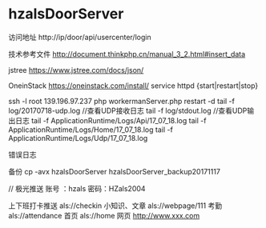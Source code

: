 # hzalsDoorServer
访问地址
http://ip/door/api/usercenter/login

技术参考文件
http://document.thinkphp.cn/manual_3_2.html#insert_data

jstree
https://www.jstree.com/docs/json/

OneinStack
https://oneinstack.com/install/
service httpd {start|restart|stop}

ssh -l root 139.196.97.237
php workermanServer.php restart -d
tail -f log/20170718-udp.log       //查看UDP接收日志
tail -f log/stdout.log             //查看UDP输出日志
tail -f ApplicationRuntime/Logs/Api/17_07_18.log
tail -f ApplicationRuntime/Logs/Home/17_07_18.log
tail -f ApplicationRuntime/Logs/Udp/17_07_18.log

错误日志

备份
cp -avx hzalsDoorServer hzalsDoorServer_backup20171117

// 极光推送 账号 ：hzals  密码：HZals2004

上下班打卡推送 als://checkin
小知识、文章   als://webpage/111 
考勤           als://attendance
首页           als://home 
网页           http://www.xxx.com

